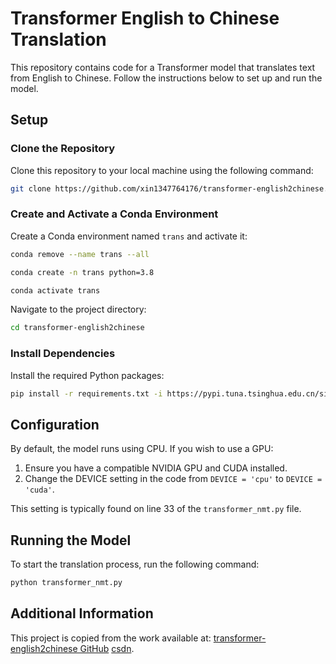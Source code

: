# Transformer English to Chinese Translation

This repository contains code for a Transformer model that translates text from English to Chinese. Follow the instructions below to set up and run the model.

## Setup

### Clone the Repository

Clone this repository to your local machine using the following command:

```bash
git clone https://github.com/xin1347764176/transformer-english2chinese.git
```

### Create and Activate a Conda Environment

Create a Conda environment named `trans` and activate it:

```bash
conda remove --name trans --all
```

```bash
conda create -n trans python=3.8
```

```bash
conda activate trans
```

Navigate to the project directory:

```bash
cd transformer-english2chinese
```

### Install Dependencies

Install the required Python packages:

```bash
pip install -r requirements.txt -i https://pypi.tuna.tsinghua.edu.cn/simple
```

## Configuration

By default, the model runs using CPU. If you wish to use a GPU:

1. Ensure you have a compatible NVIDIA GPU and CUDA installed.
2. Change the DEVICE setting in the code from `DEVICE = 'cpu'` to `DEVICE = 'cuda'`.

This setting is typically found on line 33 of the `transformer_nmt.py` file.

## Running the Model

To start the translation process, run the following command:

```bash
python transformer_nmt.py
```

## Additional Information

This project is copied from the work available at: [transformer-english2chinese GitHub](https://github.com/seanzhang-zhichen/-transformer-english2chinese-) [csdn](https://blog.csdn.net/qq_44193969/article/details/116016404).  

